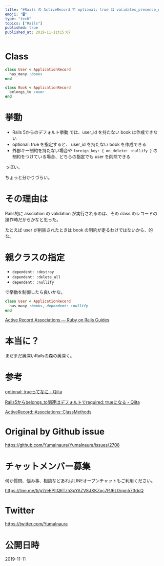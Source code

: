 ```yaml
---
title: "#Rails の ActiveRecord で optional: true は validates_presence_of を無効化するの"
emoji: "🖥"
type: "tech"
topics: ["Rails"]
published: true
published_at: 2019-11-11t15:07
---
```


# Class

```rb
class User < ApplicationRecord
  has_many :books
end
```

```rb
class Book < ApplicationRecord
  belongs_to :user
end
```

# 挙動

- Rails 5からのデフォルト挙動 では、user_id を持たない book は作成できない
- optional: true を指定すると、 user_id を持たない book を作成できる
- 外部キー制約を持たない場合や `foreign_key: { on_delete: :nullify }` の制約をつけている場合、どちらの指定でも user を削除できる

っぽい。

ちょっと分かりづらい。

# その理由は

Rails的に assciation の validation が実行されるのは、その class のレコードの操作時だからかなと思った。

たとえば user が削除されたときは book の制約が走るわけではないから、的な。

# 親クラスの指定

- `dependent: :destroy`
- `dependent: :delete_all`
- `dependent: :nullify`

で挙動を制御したら良いかな。

```rb
class User < ApplicationRecord
  has_many :books, dependent: :nullify
end
```

[Active Record Associations — Ruby on Rails Guides](https://guides.rubyonrails.org/association_basics.html#options-for-has-one)

# 本当に？

まだまだ奥深いRailsの森の奥深く。

# 参考

[optional: trueってなに - Qiita](https://qiita.com/ryoryomaru/items/7e401f9600fb11c20215)

[Rails5からbelongs_to関連はデフォルトでrequired: trueになる - Qiita](https://qiita.com/iguchi1124/items/218e35a145f372062ea4)

[ActiveRecord::Associations::ClassMethods](https://api.rubyonrails.org/classes/ActiveRecord/Associations/ClassMethods.html#method-i-belongs_to)

# Original by Github issue

https://github.com/YumaInaura/YumaInaura/issues/2708








<!-- Update From Qiita API -->

# チャットメンバー募集


何か質問、悩み事、相談などあればLINEオープンチャットもご利用ください。

https://line.me/ti/g2/eEPltQ6Tzh3pYAZV8JXKZqc7PJ6L0rpm573dcQ





# Twitter


https://twitter.com/YumaInaura


<!-- Update From Qiita API -->



# 公開日時

2019-11-11
